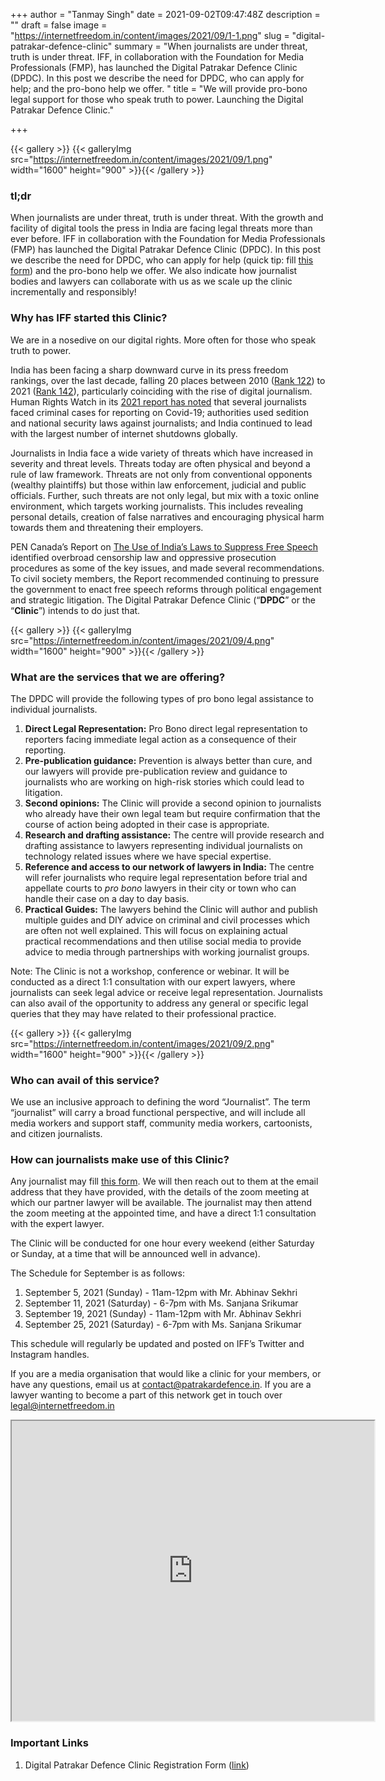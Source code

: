 +++
author = "Tanmay Singh"
date = 2021-09-02T09:47:48Z
description = ""
draft = false
image = "https://internetfreedom.in/content/images/2021/09/1-1.png"
slug = "digital-patrakar-defence-clinic"
summary = "When journalists are under threat, truth is under threat. IFF, in collaboration with the Foundation for Media Professionals (FMP), has launched the Digital Patrakar Defence Clinic (DPDC). In this post we describe the need for DPDC, who can apply for help; and the pro-bono help we offer. "
title = "We will provide pro-bono legal support for those who speak truth to power. Launching the Digital Patrakar Defence Clinic."

+++


{{< gallery >}}
{{< galleryImg  src="https://internetfreedom.in/content/images/2021/09/1.png" width="1600" height="900" >}}{{< /gallery >}}

>>>> <form><script src="https://checkout.razorpay.com/v1/payment-button.js" data-payment_button_id="pl_HLkgeWGQLMuddp" async> </script> </form>

### tl;dr

When journalists are under threat, truth is under threat. With the growth and facility of digital tools the press in India are facing legal threats more than ever before. IFF in collaboration with the Foundation for Media Professionals (FMP) has launched the Digital Patrakar Defence Clinic (DPDC). In this post we describe the need for DPDC, who can apply for help (quick tip: fill [this form](https://blocksurvey.io/survey/1PfQfn62JSDjjyK4nuHoY5t21wKeuocLLm/a8b7fe71-5ea4-46f8-9e67-0e007ebbc61a)) and the pro-bono help we offer. We also indicate how journalist bodies and lawyers can collaborate with us as we scale up the clinic incrementally and responsibly!

### Why has IFF started this Clinic?

We are in a nosedive on our digital rights. More often for those who speak truth to power.

India has been facing a sharp downward curve in its press freedom rankings, over the last decade, falling 20 places between 2010 ([Rank 122](https://rsf.org/en/world-press-freedom-index-2010)) to 2021 ([Rank 142](https://rsf.org/en/ranking_table)), particularly coinciding with the rise of digital journalism.  Human Rights Watch in its [2021 report has noted](https://www.hrw.org/world-report/2021/country-chapters/india#4c3cab) that several journalists faced criminal cases for reporting on Covid-19; authorities used sedition and national security laws against journalists; and India continued to lead with the largest number of internet shutdowns globally.

Journalists in India face a wide variety of threats which have increased in severity and threat levels. Threats today are often physical and beyond a rule of law framework. Threats are not only from conventional opponents (wealthy plaintiffs) but those within law enforcement, judicial and public officials. Further, such threats are not only legal, but mix with a toxic online environment, which targets working journalists. This includes revealing personal details, creation of false narratives and encouraging physical harm towards them and threatening their employers.

PEN Canada’s Report on [The Use of India’s Laws to Suppress Free Speech](https://issuu.com/pencanada/docs/imposing-silence-final) identified overbroad censorship law and oppressive prosecution procedures as some of the key issues, and made several recommendations. To civil society members, the Report recommended continuing to pressure the government to enact free speech reforms through political engagement and strategic litigation. The Digital Patrakar Defence Clinic (“**DPDC**” or the “**Clinic**”) intends to do just that.

{{< gallery >}}
{{< galleryImg  src="https://internetfreedom.in/content/images/2021/09/4.png" width="1600" height="900" >}}{{< /gallery >}}

### What are the services that we are offering?

The DPDC will provide the following types of pro bono legal assistance to individual journalists.

1. **Direct Legal Representation:** Pro Bono direct legal representation to reporters facing immediate legal action as a consequence of their reporting.
2. **Pre-publication guidance:** Prevention is always better than cure, and our lawyers will provide pre-publication review and guidance to journalists who are working on high-risk stories which could lead to litigation.
3. **Second opinions:** The Clinic will provide a second opinion to journalists who already have their own legal team but require confirmation that the course of action being adopted in their case is appropriate.
4. **Research and drafting assistance:** The centre will provide research and drafting assistance to lawyers representing individual journalists on technology related issues where we have special expertise.
5. **Reference and access to our network of lawyers in India:** The centre will refer journalists who require legal representation before trial and appellate courts to _pro bono_ lawyers in their city or town who can handle their case on a day to day basis.
6. **Practical Guides:** The lawyers behind the Clinic will author and publish multiple guides and DIY advice on criminal and civil processes which are often not well explained. This will focus on explaining actual practical recommendations and then utilise social media to provide advice to media through partnerships with working journalist groups.

Note: The Clinic is not a workshop, conference or webinar. It will be conducted as a direct 1:1 consultation with our expert lawyers, where journalists can seek legal advice or receive legal representation. Journalists can also avail of the opportunity to address any general or specific legal queries that they may have related to their professional practice.

{{< gallery >}}
{{< galleryImg  src="https://internetfreedom.in/content/images/2021/09/2.png" width="1600" height="900" >}}{{< /gallery >}}

### Who can avail of this service?

We use an inclusive approach to defining the word “Journalist”. The term “journalist” will carry a  broad functional perspective, and will include all media workers and support staff, community media workers, cartoonists, and citizen journalists.

### How can journalists make use of this Clinic?

Any journalist may fill [this form](https://blocksurvey.io/survey/1PfQfn62JSDjjyK4nuHoY5t21wKeuocLLm/a8b7fe71-5ea4-46f8-9e67-0e007ebbc61a). We will then reach out to them at the email address that they have provided, with the details of the zoom meeting at which our partner lawyer will be available. The journalist may then attend the zoom meeting at the appointed time, and have a direct 1:1 consultation with the expert lawyer.

The Clinic will be conducted for one hour every weekend (either Saturday or Sunday, at a time that will be announced well in advance).

The Schedule for September is as follows:

1. September 5, 2021 (Sunday) - 11am-12pm with Mr. Abhinav Sekhri
2. September 11, 2021 (Saturday) - 6-7pm with Ms. Sanjana Srikumar
3. September 19, 2021 (Sunday) - 11am-12pm with Mr. Abhinav Sekhri
4. September 25, 2021 (Saturday) - 6-7pm with Ms. Sanjana Srikumar

This schedule will regularly be updated and posted on IFF’s Twitter and Instagram handles.

If you are a media organisation that would like a clinic for your members, or have any questions, email us at [contact@patrakardefence.in](mailto:contact@patrakardefence.in). If you are a lawyer wanting to become a part of this network get in touch over [legal@internetfreedom.in](mailto:legal@internetfreedom.in)

<iframe src="https://drive.google.com/file/d/1a3mS89P2ZP58OJlLicsgkuur2UDai-a9/preview" width="580" height="480"></iframe>

### Important Links

1. Digital Patrakar Defence Clinic Registration Form ([link](https://blocksurvey.io/survey/1PfQfn62JSDjjyK4nuHoY5t21wKeuocLLm/a8b7fe71-5ea4-46f8-9e67-0e007ebbc61a))

> > > <form><script src="https://cdn.razorpay.com/static/widget/subscription-button.js" data-subscription_button_id="pl_HLk5qU1K35hmPH" data-button_theme="brand-color" async> </script> </form>





